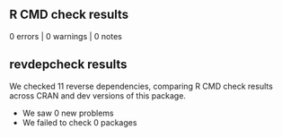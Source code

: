 ## R CMD check results

0 errors | 0 warnings | 0 notes

## revdepcheck results

We checked 11 reverse dependencies, comparing R CMD check results across CRAN and dev versions of this package.

 * We saw 0 new problems
 * We failed to check 0 packages

